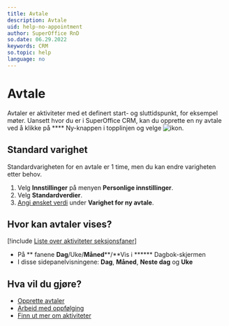 ```yaml
---
title: Avtale
description: Avtale
uid: help-no-appointment
author: SuperOffice RnD
so.date: 06.29.2022
keywords: CRM
so.topic: help
language: no
---
```


# Avtale

Avtaler er aktiviteter med et definert start- og sluttidspunkt, for eksempel møter. Uansett hvor du er i SuperOffice CRM, kan du opprette en ny avtale ved å klikke på **** Ny-knappen i topplinjen og velge ![ikon][img1].

## Standard varighet

Standardvarigheten for en avtale er 1 time, men du kan endre varigheten etter behov.

1. Velg **Innstillinger** på  menyen **Personlige innstillinger**.
1. Velg **Standardverdier**.
1. [Angi ønsket verdi][1] under **Varighet for ny avtale**.

## Hvor kan avtaler vises?

<!-- markdownlint-disable MD032 -->
[!include [Liste over aktiviteter seksjonsfaner](../../learn/includes/list-activities-section-tabs.md)]
* På ** fanene **Dag**/Uke/**Måned****/**Vis i ****** Dagbok-skjermen
* I disse sidepanelvisningene: **Dag**, **Måned**, **Neste dag** og **Uke**
<!-- markdownlint-restore -->

## Hva vil du gjøre?

* [Opprette avtaler][2]
* [Arbeid med oppfølging][3]
* [Finn ut mer om aktiviteter][4]

<!-- Referenced links -->
[1]: ../../learn/getting-started/preferences.md
[2]: create-appointment.md
[3]: index.md
[4]: ../../learn/activity/index.md

<!-- Referenced images -->
[img1]: ../../../../common/icons/appointment.png
